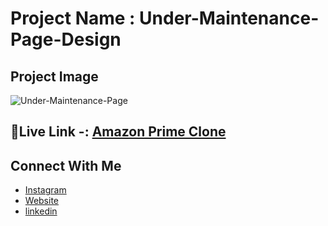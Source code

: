 # Project Name : Under-Maintenance-Page-Design

## Project Image 

![Under-Maintenance-Page](https://i.ibb.co/cQV4gtB/screencapture-file-C-Users-mayur-Desktop-INeuron-Web-Deve-15-HTML-CSS-Projects-project-7-maintianenc.png)


## 🔗Live Link -: [Amazon Prime Clone ](https://mayurpatillll.github.io/Under-Maintenance-Page-Design)


## Connect With Me

 * [Instagram ](https://www.instagram.com/iam.mayurpatil/)
 * [Website ](https://mayurpatil.online)
 * [linkedin](linkedin.com/in/mayur-patil-715878245/)


